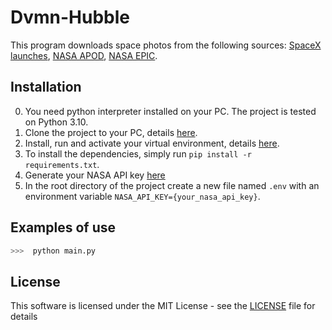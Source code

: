 # Dvmn-Hubble
This program downloads space photos from the following sources: [SpaceX launches](https://docs.spacexdata.com/), [NASA APOD](https://apod.nasa.gov/apod/), [NASA EPIC](https://epic.gsfc.nasa.gov/).

## Installation
0. You need python interpreter installed on your PС. The project is tested on Python 3.10.
1. Clone the project to your PC, details [here](https://docs.github.com/en/repositories/creating-and-managing-repositories/cloning-a-repository).
2. Install, run and activate your virtual environment, details [here](https://docs.python-guide.org/dev/virtualenvs/).
3. To install the dependencies, simply run ```pip install -r requirements.txt```.
4. Generate your NASA API key [here](https://api.nasa.gov/) 
5. In the root directory of the project create a new file named `.env` with an environment variable `NASA_API_KEY={your_nasa_api_key}`.

## Examples of use
```python
>>>  python main.py
```
## License
This software is licensed under the MIT License - see the [LICENSE](https://github.com/vdesyatke/Dvmn-Weather/blob/master/LICENSE) file for details
